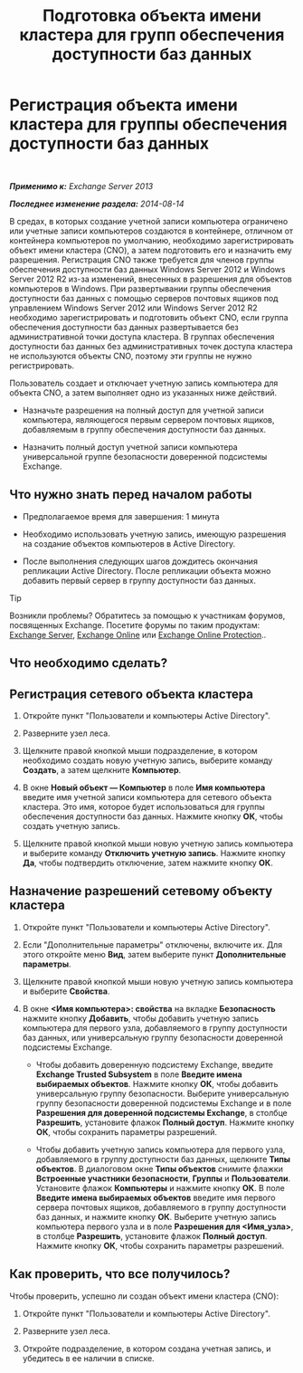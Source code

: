 ﻿---
title: 'Подготовка объекта имени кластера для групп обеспечения доступности баз данных'
TOCTitle: Регистрация объекта имени кластера для группы обеспечения доступности баз данных
ms:assetid: 51ebf2f6-8a02-44ef-a489-ca361cb0f63a
ms:mtpsurl: https://technet.microsoft.com/ru-ru/library/Ff367878(v=EXCHG.150)
ms:contentKeyID: 50488046
ms.date: 04/30/2018
mtps_version: v=EXCHG.150
ms.translationtype: HT
---

# Регистрация объекта имени кластера для группы обеспечения доступности баз данных

 

_**Применимо к:** Exchange Server 2013_

_**Последнее изменение раздела:** 2014-08-14_

В средах, в которых создание учетной записи компьютера ограничено или учетные записи компьютеров создаются в контейнере, отличном от контейнера компьютеров по умолчанию, необходимо зарегистрировать объект имени кластера (CNO), а затем подготовить его и назначить ему разрешения. Регистрация CNO также требуется для членов группы обеспечения доступности баз данных Windows Server 2012 и Windows Server 2012 R2 из-за изменений, внесенных в разрешения для объектов компьютеров в Windows. При развертывании группы обеспечения доступности баз данных с помощью серверов почтовых ящиков под управлением Windows Server 2012 или Windows Server 2012 R2 необходимо зарегистрировать и подготовить объект CNO, если группа обеспечения доступности баз данных развертывается без административной точки доступа кластера. В группах обеспечения доступности баз данных без административных точек доступа кластера не используются объекты CNO, поэтому эти группы не нужно регистрировать.

Пользователь создает и отключает учетную запись компьютера для объекта CNO, а затем выполняет одно из указанных ниже действий.

  - Назначьте разрешения на полный доступ для учетной записи компьютера, являющегося первым сервером почтовых ящиков, добавляемым в группу обеспечения доступности баз данных.

  - Назначить полный доступ учетной записи компьютера универсальной группе безопасности доверенной подсистемы Exchange.

## Что нужно знать перед началом работы

  - Предполагаемое время для завершения: 1 минута

  - Необходимо использовать учетную запись, имеющую разрешения на создание объектов компьютеров в Active Directory.

  - После выполнения следующих шагов дождитесь окончания репликации Active Directory. После репликации объекта можно добавить первый сервер в группу доступности баз данных.

> [!TIP]  
> Возникли проблемы? Обратитесь за помощью к участникам форумов, посвященных Exchange. Посетите форумы по таким продуктам: <a href="https://go.microsoft.com/fwlink/p/?linkid=60612">Exchange Server</a>, <a href="https://go.microsoft.com/fwlink/p/?linkid=267542">Exchange Online</a> или <a href="https://go.microsoft.com/fwlink/p/?linkid=285351">Exchange Online Protection</a>..


## Что необходимо сделать?

## Регистрация сетевого объекта кластера

1.  Откройте пункт "Пользователи и компьютеры Active Directory".

2.  Разверните узел леса.

3.  Щелкните правой кнопкой мыши подразделение, в котором необходимо создать новую учетную запись, выберите команду **Создать**, а затем щелкните **Компьютер**.

4.  В окне **Новый объект — Компьютер** в поле **Имя компьютера** введите имя учетной записи компьютера для сетевого объекта кластера. Это имя, которое будет использоваться для группы обеспечения доступности баз данных. Нажмите кнопку **ОК**, чтобы создать учетную запись.

5.  Щелкните правой кнопкой мыши новую учетную запись компьютера и выберите команду **Отключить учетную запись**. Нажмите кнопку **Да**, чтобы подтвердить отключение, затем нажмите кнопку **ОК**.

## Назначение разрешений сетевому объекту кластера

1.  Откройте пункт "Пользователи и компьютеры Active Directory".

2.  Если "Дополнительные параметры" отключены, включите их. Для этого откройте меню **Вид**, затем выберите пункт **Дополнительные параметры**.

3.  Щелкните правой кнопкой мыши новую учетную запись компьютера и выберите **Свойства**.

4.  В окне **\<Имя компьютера\>: свойства** на вкладке **Безопасность** нажмите кнопку **Добавить**, чтобы добавить учетную запись компьютера для первого узла, добавляемого в группу доступности баз данных, или универсальную группу безопасности доверенной подсистемы Exchange.
    
      - Чтобы добавить доверенную подсистему Exchange, введите **Exchange Trusted Subsystem** в поле **Введите имена выбираемых объектов**. Нажмите кнопку **ОК**, чтобы добавить универсальную группу безопасности. Выберите универсальную группу безопасности доверенной подсистемы Exchange и в поле **Разрешения для доверенной подсистемы Exchange**, в столбце **Разрешить**, установите флажок **Полный доступ**. Нажмите кнопку **ОК**, чтобы сохранить параметры разрешений.
    
      - Чтобы добавить учетную запись компьютера для первого узла, добавляемого в группу доступности баз данных, щелкните **Типы объектов**. В диалоговом окне **Типы объектов** снимите флажки **Встроенные участники безопасности**, **Группы** и **Пользователи**. Установите флажок **Компьютеры** и нажмите кнопку **ОК**. В поле **Введите имена выбираемых объектов** введите имя первого сервера почтовых ящиков, добавляемого в группу доступности баз данных, и нажмите кнопку **ОК**. Выберите учетную запись компьютера первого узла и в поле **Разрешения для \<Имя\_узла\>**, в столбце **Разрешить**, установите флажок **Полный доступ**. Нажмите кнопку **ОК**, чтобы сохранить параметры разрешений.

## Как проверить, что все получилось?

Чтобы проверить, успешно ли создан объект имени кластера (CNO):

1.  Откройте пункт "Пользователи и компьютеры Active Directory".

2.  Разверните узел леса.

3.  Откройте подразделение, в котором создана учетная запись, и убедитесь в ее наличии в списке.

